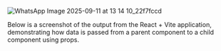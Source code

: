 ![WhatsApp Image 2025-09-11 at 13 14 10_22f7fccd](https://github.com/user-attachments/assets/7624c033-50e4-440f-a4ca-02ae5748427e)


Below is a screenshot of the output from the React + Vite application, demonstrating how data is passed from a parent component to a child component using props.
